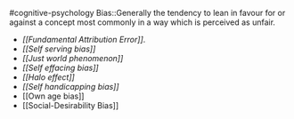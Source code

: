 #cognitive-psychology 
Bias::Generally the tendency to lean in favour for or against a concept most commonly in a way which is perceived as unfair.
<!--SR:!2024-04-09,3,250-->


* *[[Fundamental Attribution Error]]*. 
* *[[Self serving bias]]*
* *[[Just world phenomenon]]*
* *[[Self effacing bias]]*
* *[[Halo effect]]*
* *[[Self handicapping bias]]*
* [[Own age bias]]
* [[Social-Desirability Bias]]